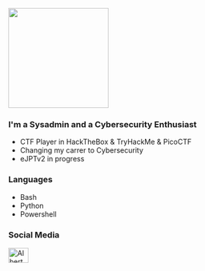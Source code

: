 <p>      </p> <img src="https://github.com/J4ckie0x17/j4ckiewhoami/blob/f11b5e8cdc2dc55aaf0c5eb1262bd9aaad6987e7/icono.PNG" height="200" width="200" />


### I'm a Sysadmin and a Cybersecurity Enthusiast
- CTF Player in HackTheBox & TryHackMe & PicoCTF
- Changing my carrer to Cybersecurity
- eJPTv2 in progress

### Languages
- Bash
- Python
- Powershell

### Social Media
<a href="https://www.linkedin.com/in/albert-llim%C3%B3s-gonz%C3%A1lez-4a2b08154/" target="blank"><img align="center" src="https://raw.githubusercontent.com/rahuldkjain/github-profile-readme-generator/master/src/images/icons/Social/linked-in-alt.svg" alt="Albert Llimós" height="30" width="40" /></a>
